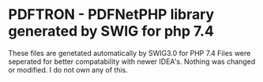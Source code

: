 # PDFTRON - PDFNetPHP library generated by SWIG for php 7.4

These files are genetated automatically by SWIG3.0 for PHP 7.4
Files were seperated for better compatability with newer IDEA's.
Nothing was changed or modified.
I do not own any of this.